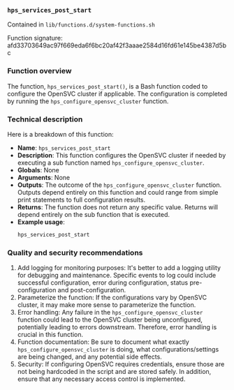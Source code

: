### `hps_services_post_start `

Contained in `lib/functions.d/system-functions.sh`

Function signature: afd33703649ac97f669eda6f6bc20af42f3aaae2584d16fd61e145be4387d5bc

### Function overview

The function, `hps_services_post_start()`, is a Bash function coded to configure the OpenSVC cluster if applicable. The configuration is completed by running the `hps_configure_opensvc_cluster` function.

### Technical description

Here is a breakdown of this function:

- **Name**: `hps_services_post_start`
- **Description**: This function configures the OpenSVC cluster if needed by executing a sub function named `hps_configure_opensvc_cluster`.
- **Globals**: None
- **Arguments**: None
- **Outputs**: The outcome of the `hps_configure_opensvc_cluster` function. Outputs depend entirely on this function and could range from simple print statements to full configuration results. 
- **Returns**: The function does not return any specific value. Returns will depend entirely on the sub function that is executed.
- **Example usage**: 
  ```bash
  hps_services_post_start
  ```

### Quality and security recommendations

1. Add logging for monitoring purposes: It's better to add a logging utility for debugging and maintenance. Specific events to log could include successful configuration, error during configuration, status pre-configuration and post-configuration.
2. Parameterize the function: If the configurations vary by OpenSVC cluster, it may make more sense to parameterize the function.
3. Error handling: Any failure in the `hps_configure_opensvc_cluster` function could lead to the OpenSVC cluster being unconfigured, potentially leading to errors downstream. Therefore, error handling is crucial in this function.
4. Function documentation: Be sure to document what exactly `hps_configure_opensvc_cluster` is doing, what configurations/settings are being changed, and any potential side effects.
5. Security: If configuring OpenSVC requires credentials, ensure those are not being hardcoded in the script and are stored safely. In addition, ensure that any necessary access control is implemented.

